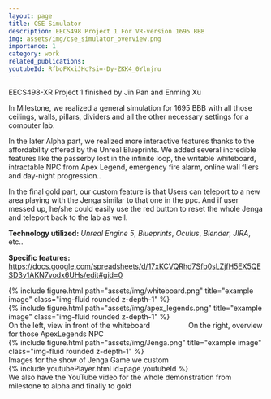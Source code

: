 ```yaml
---
layout: page
title: CSE Simulator
description: EECS498 Project 1 For VR-version 1695 BBB
img: assets/img/cse_simulator_overview.png
importance: 1
category: work
related_publications:
youtubeId: RfboFXxiJHc?si=-Dy-ZKK4_0Ylnjru
---
```


EECS498-XR Project 1 finished by Jin Pan and Enming Xu

In Milestone, we realized a general simulation for 1695 BBB with all those ceilings, walls, pillars, dividers and all the other necessary settings for a computer lab.

In the later Alpha part, we realized more interactive features thanks to the affordability offered by the Unreal Blueprints. We added several incredible features like the passerby lost in the infinite loop, the writable whiteboard, intractable NPC from Apex Legend, emergency fire alarm, online wall fliers and day-night progression..

In the final gold part, our custom feature is that Users can teleport to a new area playing with the Jenga similar to that one in the ppc. And if user messed up, he/she could easily use the red button to reset the whole Jenga and teleport back to the lab as well.

**Technology utilized:** *Unreal Engine 5*, *Blueprints*, *Oculus*, *Blender*, *JIRA*, etc..

**Specific features:** https://docs.google.com/spreadsheets/d/17xKCVQRhd7Sfb0sLZjfH5EX5QESD3y1AKN7vodx6UHs/edit#gid=0

<div class="row">
    <div class="col-sm-6 mt-3 mt-md-0">
        {% include figure.html path="assets/img/whiteboard.png" title="example image" class="img-fluid rounded z-depth-1" %}
    </div>
    <div class="col-sm-6 mt-3 mt-md-0">
        {% include figure.html path="assets/img/apex_legends.png" title="example image" class="img-fluid rounded z-depth-1" %}
    </div>

</div>
<div class="caption">
     On the left, view in front of the whiteboard &emsp; &emsp; &emsp; &emsp; On the right, overview for those ApexLegends NPC
</div>

<div class="row">
    <div class="col-sm mt-3 mt-md-0">
        {% include figure.html path="assets/img/Jenga.png" title="example image" class="img-fluid rounded z-depth-1" %}
    </div>
</div>
<div class="caption">
    Images for the show of Jenga Game we custom
</div>

<div class="row">
    <div class="col-sm mt-3 mt-md-0">
    {% include youtubePlayer.html id=page.youtubeId %}
    </div>
</div>
<div class="caption">
    We also have the YouTube video for the whole demonstration from milestone to alpha and finally to gold
</div>





